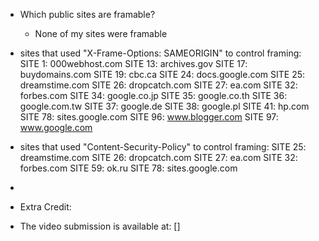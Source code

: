 * Which public sites are framable? 
  - None of my sites were framable
    
* sites that used "X-Frame-Options: SAMEORIGIN" to control framing:
  SITE 1: 000webhost.com
  SITE 13: archives.gov
  SITE 17: buydomains.com
  SITE 19: cbc.ca
  SITE 24: docs.google.com
  SITE 25: dreamstime.com
  SITE 26: dropcatch.com
  SITE 27: ea.com
  SITE 32: forbes.com
  SITE 34: google.co.jp
  SITE 35: google.co.th
  SITE 36: google.com.tw
  SITE 37: google.de
  SITE 38: google.pl
  SITE 41: hp.com
  SITE 78: sites.google.com
  SITE 96: www.blogger.com
  SITE 97: www.google.com

* sites that used "Content-Security-Policy" to control framing:
  SITE 25: dreamstime.com
  SITE 26: dropcatch.com
  SITE 27: ea.com
  SITE 32: forbes.com
  SITE 59: ok.ru
  SITE 78: sites.google.com

* 

  
  * Extra Credit: 


* The video submission is available at: []
